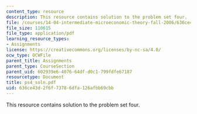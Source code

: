 ```yaml
---
content_type: resource
description: This resource contains solution to the problem set four.
file: /courses/14-04-intermediate-microeconomic-theory-fall-2006/636ce43d2f6f73786dfa126afbb69cbb_ps4_soln.pdf
file_size: 110615
file_type: application/pdf
learning_resource_types:
- Assignments
license: https://creativecommons.org/licenses/by-nc-sa/4.0/
ocw_type: OCWFile
parent_title: Assignments
parent_type: CourseSection
parent_uid: 602939e6-4076-64df-d0c1-799fdfe67187
resourcetype: Document
title: ps4_soln.pdf
uid: 636ce43d-2f6f-7378-6dfa-126afbb69cbb
---
```

This resource contains solution to the problem set four.